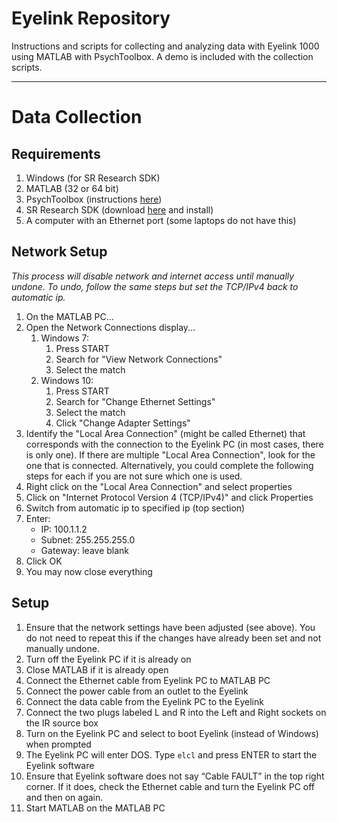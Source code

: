 # Eyelink Repository
Instructions and scripts for collecting and analyzing data with Eyelink 1000 using MATLAB with PsychToolbox. A demo is included with the collection scripts.

---

# Data Collection

## Requirements
1. Windows (for SR Research SDK)
1. MATLAB (32 or 64 bit)
1. PsychToolbox (instructions [here](http://psychtoolbox.org/download))
1. SR Research SDK (download [here](http://download.sr-support.com/displaysoftwarerelease/EyeLinkDevKit_Windows_1.11.5.zip) and install)
1. A computer with an Ethernet port (some laptops do not have this)

## Network Setup
*This process will disable network and internet access until manually undone. To undo, follow the same steps but set the TCP/IPv4 back to automatic ip.*
1. On the MATLAB PC...
1. Open the Network Connections display...
    1. Windows 7:
        1. Press START
        1. Search for "View Network Connections"
        1. Select the match
    1. Windows 10:
        1. Press START
        1. Search for "Change Ethernet Settings"
        1. Select the match
        1. Click "Change Adapter Settings"
1. Identify the "Local Area Connection" (might be called Ethernet) that corresponds with the connection to the Eyelink PC (in most cases, there is only one). If there are multiple "Local Area Connection", look for the one that is connected. Alternatively, you could complete the following steps for each if you are not sure which one is used.
1. Right click on the "Local Area Connection" and select properties
1. Click on "Internet Protocol Version 4 (TCP/IPv4)" and click Properties
1. Switch from automatic ip to specified ip (top section)
1. Enter:
    * IP: 100.1.1.2
    * Subnet: 255.255.255.0
    * Gateway: leave blank
1. Click OK
1. You may now close everything

## Setup
1. Ensure that the network settings have been adjusted (see above). You do not need to repeat this if the changes have already been set and not manually undone.
1. Turn off the Eyelink PC if it is already on
1. Close MATLAB if it is already open
1. Connect the Ethernet cable from Eyelink PC to MATLAB PC
1. Connect the power cable from an outlet to the Eyelink
1. Connect the data cable from the Eyelink PC to the Eyelink
1. Connect the two plugs labeled L and R into the Left and Right sockets on the IR source box
1. Turn on the Eyelink PC and select to boot Eyelink (instead of Windows) when prompted
1. The Eyelink PC will enter DOS. Type `elcl` and press ENTER to start the Eyelink software
1. Ensure that Eyelink software does not say “Cable FAULT” in the top right corner. If it does, check the Ethernet cable and turn the Eyelink PC off and then on again.
1. Start MATLAB on the MATLAB PC
